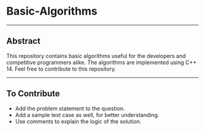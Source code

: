 # Basic-Algorithms

----
## Abstract
This repository contains basic algorithms useful for the developers and competitive programmers alike.  The algorithms are implemented using C++ 14. Feel free to contribute to this repository.

----
## To Contribute

* Add the problem statement to the question.
* Add a sample test case as well, for better understanding.
* Use comments to explain the logic of the solution.
